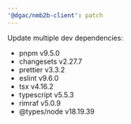 ```yaml
---
'@dgac/nmb2b-client': patch
---
```


Update multiple dev dependencies:
- pnpm v9.5.0
- changesets v2.27.7
- prettier v3.3.2
- eslint v9.6.0
- tsx v4.16.2
- typescript v5.5.3
- rimraf v5.0.9
- @types/node v18.19.39